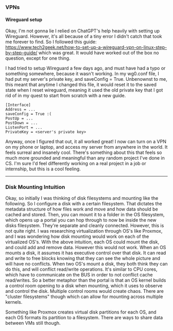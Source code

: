 <h3>VPNs</h3>
<h4>Wireguard setup</h4>

Okay, I'm not gonna lie I relied on ChatGPT's help heavily with setting up Wireguard. However, it's all because of a tiny error I didn't catch that took me forever to find. So I followed this guide: https://www.tech2geek.net/how-to-set-up-a-wireguard-vpn-on-linux-step-by-step-guide/ which was great. It would have worked out of the box no question, except for one thing.

I had tried to setup Wireguard a few days ago, and must have had a typo or something somewhere, because it wasn't working. In my wg0.conf file, I had put my server's private key, and saveConfig = True. Unbenownst to me, this meant that anytime I changed this file, it would reset it to the saved state when I reset wireguard, meaning it used the old private key that I got rid of in my quest to start from scratch with a new guide.

```
[Interface]
Address = ...
saveConfig = True :(
PostUp = ...
PostDown = ...
ListenPort = ...
PrivateKey = <server's private key>
```

Anyway, once I figured that out, it all worked great! I now can turn on a VPN on my phone or laptop, and access my server from anywhere in the world. It feels surreal and insanely cool. There's something about this that feels so much more grounded and meaningful than any random project I've done in CS. I'm sure I'd feel differently working on a real project in a job or internship, but this is a cool feeling.


---


<h3>Disk Mounting Intuition</h3>

Okay, so initially I was thinking of disk filesystems and mounting like the following. So I configure a disk with a certain filesystem. That dictates the metadata structure of how files work and move and how data should be cached and stored. Then, you can mount it to a folder in the OS filesystem, which opens up a portal you can hop through to now be inside the new disks filesystem. They're separate and cleanly connected. However, this is not quite right. I was researching virtualization through OS's like Proxmox, and I was wondering how disk mounting would work on each of the virtualized OS's. With the above intuition, each OS could mount the disk, and could add and remove data. However this would not work. When an OS mounts a disk, it assumes it has executive control over that disk. It can read and write to free blocks knowing that they can see the whole picture and will have no conflicts. When two OS's mount a disk, they both think they can do this, and will conflict read/write operations. It's similar to CPU cores, which have to communicate on the BUS in order to not conflict cache read/writes. So a better metaphor than the portal is that an OS kernel builds a control room opening to a disk when mounting, which it uses to observe and control the disk. Multiple control rooms would create chaos. There are "cluster filesystems" though which can allow for mounting across multiple kernels.

Something like Proxmox creates virtual disk partitions for each OS, and each OS formats its partition to a filesystem. There are ways to share data between VMs still though.











